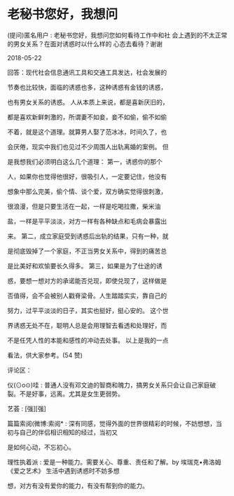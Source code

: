 # 老秘书您好，我想问

(提问)匿名用户 : 老秘书您好，我想问您如何看待工作中和社 会上遇到的不太正常的男女关系？在面对诱惑时以什么样的 心态去看待？谢谢

2018-05-22

回答：现代社会信息通讯工具和交通工具发达，社会发展的

节奏也比较快，面临的诱惑也多，这种诱惑有金钱的诱惑，

也有男女关系的诱惑。 人从本质上来说，都是喜新厌旧的，

都是喜欢新鲜刺激的，所谓妻不如妾，妾不如偷，偷不如偷

不着，就是这个道理。就算男人娶了范冰冰，时间久了，也

会厌倦，现实中我们也见过不少周围人出轨离婚的案例。 但

是我想我们必须明白这么几个道理： 第一，诱惑你的那个

人，如果你也觉得他很好，很吸引人，一定要记住，他没有

想象中那么完美，偷个情、谈个爱，双方确实觉得很刺激，

很浪漫，但是只要生活在一起，一样是吃喝拉撒，柴米油

盐，一样是平平淡淡，对方一样有各种缺点和毛病会暴露出

来。 第二，成立家庭受到诱惑后出轨的结果，只有一种，就

是彻底毁掉了一个家庭，不正当男女关系中，得到的痛苦总

是比美好和欢愉要长久得多。 第三，如果是为了仕途的诱

惑，要想一想对方的承诺能否兑现，即使兑现了，这样做是

否值得，会不会被别人戳脊梁骨。人生踏踏实实，靠自己的

努力，过平平淡淡的日子，其实也挺好，挺心安的。 这个世

界诱惑无处不在，聪明人总是会用理智去看透和处理好，而

不是任凭人性的本能和感性的冲动去处事。 以上是我的一点

看法，供大家参考。(54 赞)

评论区：

仪(⊙o⊙)哇 : 普通人没有邓文迪的智商和魄力，搞男女关系只会让自己家庭破裂。不是好事，远离。尤其是女生更弱势。

艺荟 : [强][强]

篇篇索阅(微博:索阅* : 深有同感，觉得外面的世界很精彩的时候，不妨想想，当初与自己的伴侣相识相知的经过，当初又

是如何心动，不忘初心。

理性执着派 : 爱是一种能力。需要关心、尊重、责任和了解。by 埃瑞克•弗洛姆《爱之艺术》 生活中遇到诱惑时不妨多想

想，对方有没有爱你的能力，有没有帮到你的能力。